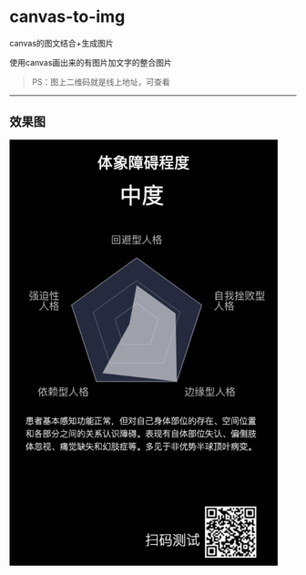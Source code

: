 # canvas-to-img
canvas的图文结合+生成图片

使用canvas画出来的有图片加文字的整合图片

> PS：图上二维码就是线上地址，可查看
 ----
## 效果图
<img src="xiaoguotu.png" />
